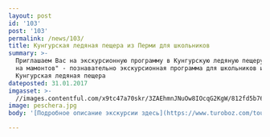 ```yaml
---
layout: post
id: '103'
post: '103'
permalink: /news/103/
title: Кунгурская ледяная пещера из Перми для школьников
summary: >-
  Приглашаем Вас на экскурсионную программу в Кунгурскую ледяную пещеру. "Охота
  на мамонтов" - познавательно экскурсионная программа для школьников из Перми -
  Кунгурская ледяная пещера 
dateposted: 31.01.2017
imgasset: >-
  //images.contentful.com/x9tc47a70skr/3ZAEhmnJNuOw8IOcqG2KgW/812fd5b76a105471cd0c589129578223/peschera.jpg
image: peschera.jpg
body: '[Подробное описание экскурсии здесь](https://www.turoboz.com/tours/1078/)'

---
```

